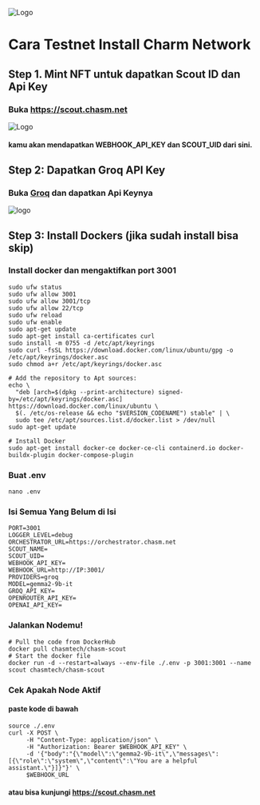 
![Logo](https://superoo7.com/images/chasm-scout/cover.png)


# Cara Testnet Install Charm Network



## Step 1. Mint NFT untuk dapatkan Scout ID dan Api Key

### Buka https://scout.chasm.net


![Logo](https://superoo7.com/images/chasm-scout/mint.gif)

#### kamu akan mendapatkan WEBHOOK_API_KEY dan SCOUT_UID dari sini.

## Step 2: Dapatkan Groq API Key

###  Buka [Groq](https://console.groq.com/keys) dan dapatkan Api Keynya

![logo](https://superoo7.com/images/chasm-scout/groq.gif)

## Step 3: Install Dockers (jika sudah install bisa skip)

### Install docker dan mengaktifkan port 3001

``` 
sudo ufw status
sudo ufw allow 3001
sudo ufw allow 3001/tcp
sudo ufw allow 22/tcp
sudo ufw reload
sudo ufw enable
sudo apt-get update
sudo apt-get install ca-certificates curl
sudo install -m 0755 -d /etc/apt/keyrings
sudo curl -fsSL https://download.docker.com/linux/ubuntu/gpg -o /etc/apt/keyrings/docker.asc
sudo chmod a+r /etc/apt/keyrings/docker.asc

# Add the repository to Apt sources:
echo \
  "deb [arch=$(dpkg --print-architecture) signed-by=/etc/apt/keyrings/docker.asc] https://download.docker.com/linux/ubuntu \
  $(. /etc/os-release && echo "$VERSION_CODENAME") stable" | \
  sudo tee /etc/apt/sources.list.d/docker.list > /dev/null
sudo apt-get update

# Install Docker
sudo apt-get install docker-ce docker-ce-cli containerd.io docker-buildx-plugin docker-compose-plugin 
```

### Buat .env

```
nano .env
```

### Isi Semua Yang Belum di Isi

```
PORT=3001
LOGGER_LEVEL=debug
ORCHESTRATOR_URL=https://orchestrator.chasm.net
SCOUT_NAME=
SCOUT_UID=
WEBHOOK_API_KEY=
WEBHOOK_URL=http://IP:3001/
PROVIDERS=groq
MODEL=gemma2-9b-it
GROQ_API_KEY=
OPENROUTER_API_KEY=
OPENAI_API_KEY=
```

### Jalankan Nodemu!

```
# Pull the code from DockerHub
docker pull chasmtech/chasm-scout
# Start the docker file
docker run -d --restart=always --env-file ./.env -p 3001:3001 --name scout chasmtech/chasm-scout
```

### Cek Apakah Node Aktif

#### paste kode di bawah

```
source ./.env
curl -X POST \
     -H "Content-Type: application/json" \
     -H "Authorization: Bearer $WEBHOOK_API_KEY" \
     -d '{"body":"{\"model\":\"gemma2-9b-it\",\"messages\":[{\"role\":\"system\",\"content\":\"You are a helpful assistant.\"}]}"}' \
     $WEBHOOK_URL
```

#### atau bisa kunjungi https://scout.chasm.net













